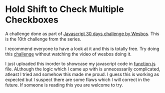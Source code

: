 # Hold Shift to Check Multiple Checkboxes

A challenge done as part of [Javascript 30 days challenge by Wesbos](https://javascript30.com/). This is the 10th challenge from the series.

I recommend everyone to have a look at it and this is totally free. Try doing this [challenge](https://courses.wesbos.com/account/access/5feee4ef3a75762422aabd1d/view/194129765) without watching the video of wesbos doing it.

I just uploaded this inorder to showcase my javascript code in [function.js](./function.js) file. ALthough the logic which I came up with is unnecessarily complicated, atleast I tried and somehow this made me proud. I guess this is working as expected but I suspect there are some flaws which I will correct in the future. If someone is reading this you are welcome to try.
